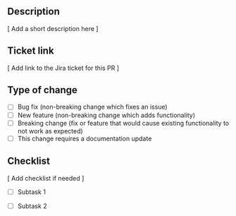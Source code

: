 ## Description
[ Add a short description here ]

## Ticket link
[ Add link to the Jira ticket for this PR ]

## Type of change

-   [ ] Bug fix (non-breaking change which fixes an issue)
-   [ ] New feature (non-breaking change which adds functionality)
-   [ ] Breaking change (fix or feature that would cause existing functionality to not work as expected)
-   [ ] This change requires a documentation update

## Checklist
[ Add checklist if needed ]

- [ ] Subtask 1
- [ ] Subtask 2

